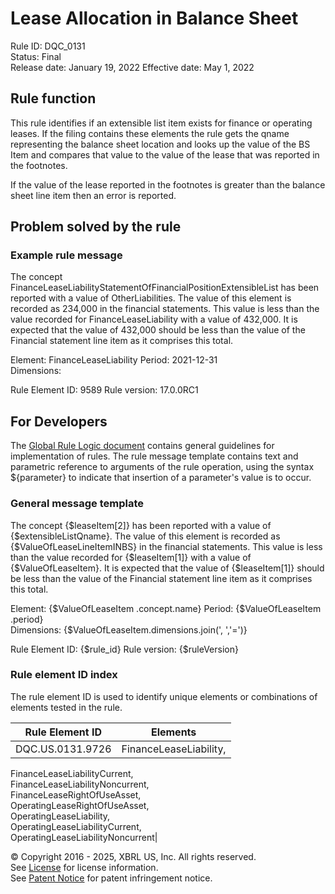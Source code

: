 # Lease Allocation in Balance Sheet  
Rule ID: DQC_0131  
Status: Final  
Release date: January 19, 2022
Effective date: May 1, 2022  
  
## Rule function
This rule identifies if an extensible list item exists for finance or operating leases. If the filing contains these elements the rule gets the qname representing the balance sheet location  and looks up the value of the BS Item and compares that value to the value of the lease that was reported in the footnotes.

If the value of the lease reported in the footnotes is greater than the balance sheet line item then an error is reported.

## Problem solved by the rule


### Example rule message
The concept FinanceLeaseLiabilityStatementOfFinancialPositionExtensibleList has been reported with a value of OtherLiabilities. The value of this element is recorded as 234,000 in the financial statements.  This value is less than the value recorded for FinanceLeaseLiability with a value of 432,000. It is expected that the value of 432,000 should be less than the value of the Financial statement line item as it comprises this total.

Element: FinanceLeaseLiability
Period: 2021-12-31  
Dimensions:  

Rule Element ID: 9589
Rule version: 17.0.0RC1 

## For Developers  
The [Global Rule Logic document](https://github.com/DataQualityCommittee/dqc_us_rules/blob/master/docs/GlobalRuleLogic.md) contains general guidelines for implementation of rules. The rule message template contains text and parametric reference to arguments of the rule operation, using the syntax ${parameter} to indicate that insertion of a parameter's value is to occur.  
  
### General message template  
The concept {$leaseItem[2]} has been reported with a value of {$extensibleListQname}. The value of this element is recorded as {$ValueOfLeaseLineItemINBS} in the financial statements.  This value is less than the value recorded for {$leaseItem[1]} with a value of {$ValueOfLeaseItem}. It is expected that the value of {$leaseItem[1]} should be less than the value of the Financial statement line item as it comprises this total.  

Element: {$ValueOfLeaseItem .concept.name}
Period: {$ValueOfLeaseItem .period}  
Dimensions: {$ValueOfLeaseItem.dimensions.join(', ','=')}  

Rule Element ID: {$rule_id}
Rule version: {$ruleVersion}

### Rule element ID index  
The rule element ID is used to identify unique elements or combinations of elements tested in the rule.

|Rule Element ID|Elements|
|--- |--- |
|DQC.US.0131.9726|FinanceLeaseLiability,  
FinanceLeaseLiabilityCurrent,  
FinanceLeaseLiabilityNoncurrent,  
FinanceLeaseRightOfUseAsset,  
OperatingLeaseRightOfUseAsset,  
OperatingLeaseLiability,  
OperatingLeaseLiabilityCurrent,  
OperatingLeaseLiabilityNoncurrent|


© Copyright 2016 - 2025, XBRL US, Inc. All rights reserved.   
See [License](https://xbrl.us/dqc-license) for license information.  
See [Patent Notice](https://xbrl.us/dqc-patent) for patent infringement notice.  